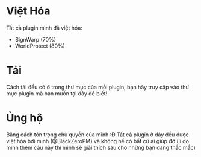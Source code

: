 # Việt Hóa
Tất cả plugin mình đã việt hóa:
+ SignWarp (70%)
+ WorldProtect (80%)
# Tải
Cách tải đều có ở trong thư mục của mỗi plugin, bạn hãy truy cập vào thư mục plugin mà bạn muốn tại đây để biết!
# Ủng hộ
Bằng cách tôn trọng chủ quyền của mình :Đ Tất cả plugin ở đây đều được việt hóa bởi mình (@BlackZeroPM) và không hề có bất cứ ai giúp đỡ (lí do mình thêm câu này thì mình sẽ giải thích sau cho những bạn đang thắc mắc)

